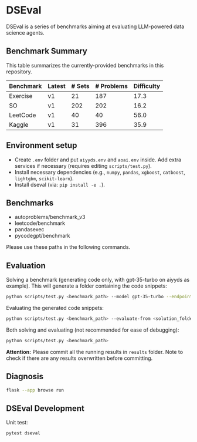 # DSEval

DSEval is a series of benchmarks aiming at evaluating LLM-powered data science agents.

## Benchmark Summary

This table summarizes the currently-provided benchmarks in this repository.

| Benchmark | Latest | # Sets | # Problems | Difficulty |
|-------------|----------|----------|--------------|--------------|
| Exercise | v1 | 21 | 187 | 17.3 |
| SO | v1 | 202 | 202 | 16.2 |
| LeetCode | v1 | 40 | 40 | 56.0 |
| Kaggle | v1 | 31 | 396 | 35.9 |

## Environment setup

- Create `.env` folder and put `aiyyds.env` and `aoai.env` inside. Add extra services if necessary (requires editing `scripts/test.py`).
- Install necessary dependencies (e.g., `numpy`, `pandas`, `xgboost`, `catboost`, `lightgbm`, `scikit-learn`).
- Install dseval (via: `pip install -e .`).

## Benchmarks

- autoproblems/benchmark_v3
- leetcode/benchmark
- pandasexec
- pycodegpt/benchmark

Please use these paths in the following commands.

## Evaluation

Solving a benchmark (generating code only, with gpt-35-turbo on aiyyds as example). This will generate a folder containing the code snippets:

```bash
python scripts/test.py <benchmark_path> --model gpt-35-turbo --endpoint aiyyds --solve-only
```

Evaluating the generated code snippets:

```bash
python scripts/test.py <benchmark_path> --evaluate-from <solution_folder_just_generated>
```

Both solving and evaluating (not recommended for ease of debugging):

```bash
python scripts/test.py <benchmark_path>
```

**Attention:** Please commit all the running results in `results` folder. Note to check if there are any results overwritten before committing.

## Diagnosis

```bash
flask --app browse run
```

## DSEval Development

Unit test:

```bash
pytest dseval
```

